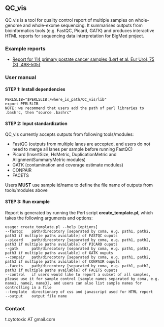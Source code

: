 ## QC_vis
QC_vis is a tool for quality control report of multiple samples on whole-genome and whole-exome sequencing. It summarises outputs from bioinformatics tools (e.g. FastQC, Picard, GATK) and produces interactive HTML reports for sequencing data interpretation for BigMed project.


### Example reports
* [Report for 114 primary postate cancer samples (Lørf et al. Eur Urol, 75 (3), 498-505)](https://github.com/senzhaocode/QC_vis/blob/master/Quality_control_report_example.html)


### User manual

#### STEP 1: Install dependencies

    PERL5LIB="$PERL5LIB:/where_is_path/QC_vis/lib"
    export PERL5LIB
    NOTE: we recommend that users add the path of perl libraries to .bashrc, then "source .bashrc"
    
#### STEP 2: Input standardization

QC_vis currently accepts outputs from following tools/modules:
  * FastQC (outputs from multiple lanes are accepted, and users do not need to merge all lanes per sample before running FastQC) 
  * Picard (InsertSize, HsMetric, DuplicationMetric and AlignmentSummaryMetric modules)
  * GATK (contamination and coverage estimate modules)
  * CONPAIR
  * FACETS

Users __MUST__ use sample id/name to define the file name of outputs from tools/modules above

#### STEP 3: Run example
Report is generated by running the Perl script __create_template.pl__, which takes the following arguments and options:

    usage: create_template.pl --help [options]
    --fastqc    path/direcotory [separated by coma, e.g. path1, path2, path3 if multiple paths available] of FASTQC ouputs
    --picard    path/direcotory [separated by coma, e.g. path1, path2, path3 if multiple paths available] of PICARD ouputs
    --gatk      path/direcotory [separated by coma, e.g. path1, path2, path3 if multiple paths available] of GATK ouputs
    --conpair   path/direcotory [separated by coma, e.g. path1, path2, path3 if multiple paths available] of CONPAIR ouputs
    --facets    path/direcotory [separated by coma, e.g. path1, path2, path3 if multiple paths available] of FACETS ouputs
    --control   if users would like to report a subset of all samples, please use it for sample control [sample names separated by coma, e.g. name1, name2, name3], and users can also list sample names for controlling in a file
    --template  directionary of css and javascript used for HTML report
    --output    output file name
        
### Contact

t.cytotoxic AT gmail.com
